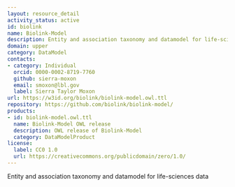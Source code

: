 ```yaml
---
layout: resource_detail
activity_status: active
id: biolink
name: Biolink-Model
description: Entity and association taxonomy and datamodel for life-sciences data
domain: upper
category: DataModel
contacts:
- category: Individual
  orcid: 0000-0002-8719-7760
  github: sierra-moxon
  email: smoxon@lbl.gov
  label: Sierra Taylor Moxon
url: https://w3id.org/biolink/biolink-model.owl.ttl
repository: https://github.com/biolink/biolink-model/
products:
- id: biolink-model.owl.ttl
  name: Biolink-Model OWL release
  description: OWL release of Biolink-Model
  category: DataModelProduct
license:
  label: CC0 1.0
  url: https://creativecommons.org/publicdomain/zero/1.0/
---
```


Entity and association taxonomy and datamodel for life-sciences data
